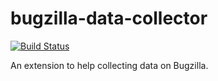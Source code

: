 # bugzilla-data-collector

[![Build Status](https://travis-ci.org/marco-c/bugzilla-data-collector.svg?branch=master)](https://travis-ci.org/marco-c/bugzilla-data-collector)

An extension to help collecting data on Bugzilla.
